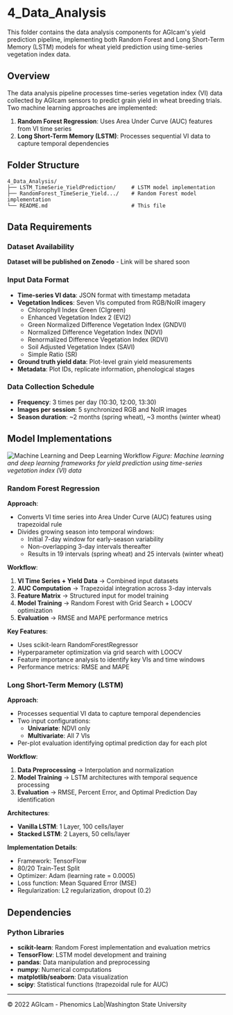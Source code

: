 # 4_Data_Analysis

This folder contains the data analysis components for AGIcam's yield prediction pipeline, implementing both Random Forest and Long Short-Term Memory (LSTM) models for wheat yield prediction using time-series vegetation index data.

## Overview

The data analysis pipeline processes time-series vegetation index (VI) data collected by AGIcam sensors to predict grain yield in wheat breeding trials. Two machine learning approaches are implemented:

1. **Random Forest Regression**: Uses Area Under Curve (AUC) features from VI time series
2. **Long Short-Term Memory (LSTM)**: Processes sequential VI data to capture temporal dependencies

## Folder Structure

```
4_Data_Analysis/
├── LSTM_TimeSerie_YieldPrediction/     # LSTM model implementation
├── RandomForest_TimeSerie_Yield.../    # Random Forest model implementation
└── README.md                           # This file
```

## Data Requirements

### Dataset Availability
**Dataset will be published on Zenodo** - Link will be shared soon

### Input Data Format
- **Time-series VI data**: JSON format with timestamp metadata
- **Vegetation Indices**: Seven VIs computed from RGB/NoIR imagery
  - Chlorophyll Index Green (CIgreen)
  - Enhanced Vegetation Index 2 (EVI2)
  - Green Normalized Difference Vegetation Index (GNDVI)
  - Normalized Difference Vegetation Index (NDVI)
  - Renormalized Difference Vegetation Index (RDVI)
  - Soil Adjusted Vegetation Index (SAVI)
  - Simple Ratio (SR)
- **Ground truth yield data**: Plot-level grain yield measurements
- **Metadata**: Plot IDs, replicate information, phenological stages

### Data Collection Schedule
- **Frequency**: 3 times per day (10:30, 12:00, 13:30)
- **Images per session**: 5 synchronized RGB and NoIR images
- **Season duration**: ~2 months (spring wheat), ~3 months (winter wheat)

## Model Implementations

![Machine Learning and Deep Learning Workflow](path/to/your/flowchart/image)
*Figure: Machine learning and deep learning frameworks for yield prediction using time-series vegetation index (VI) data*

### Random Forest Regression

**Approach**: 
- Converts VI time series into Area Under Curve (AUC) features using trapezoidal rule
- Divides growing season into temporal windows:
  - Initial 7-day window for early-season variability
  - Non-overlapping 3-day intervals thereafter
  - Results in 19 intervals (spring wheat) and 25 intervals (winter wheat)

**Workflow**:
1. **VI Time Series + Yield Data** → Combined input datasets
2. **AUC Computation** → Trapezoidal integration across 3-day intervals
3. **Feature Matrix** → Structured input for model training
4. **Model Training** → Random Forest with Grid Search + LOOCV optimization
5. **Evaluation** → RMSE and MAPE performance metrics

**Key Features**:
- Uses scikit-learn RandomForestRegressor
- Hyperparameter optimization via grid search with LOOCV
- Feature importance analysis to identify key VIs and time windows
- Performance metrics: RMSE and MAPE

### Long Short-Term Memory (LSTM)

**Approach**:
- Processes sequential VI data to capture temporal dependencies
- Two input configurations: 
  - **Univariate**: NDVI only
  - **Multivariate**: All 7 VIs
- Per-plot evaluation identifying optimal prediction day for each plot

**Workflow**:
1. **Data Preprocessing** → Interpolation and normalization
2. **Model Training** → LSTM architectures with temporal sequence processing
3. **Evaluation** → RMSE, Percent Error, and Optimal Prediction Day identification

**Architectures**:
- **Vanilla LSTM**: 1 Layer, 100 cells/layer
- **Stacked LSTM**: 2 Layers, 50 cells/layer

**Implementation Details**:
- Framework: TensorFlow
- 80/20 Train-Test Split
- Optimizer: Adam (learning rate = 0.0005)
- Loss function: Mean Squared Error (MSE)
- Regularization: L2 regularization, dropout (0.2)

## Dependencies

### Python Libraries
- **scikit-learn**: Random Forest implementation and evaluation metrics
- **TensorFlow**: LSTM model development and training
- **pandas**: Data manipulation and preprocessing
- **numpy**: Numerical computations
- **matplotlib/seaborn**: Data visualization
- **scipy**: Statistical functions (trapezoidal rule for AUC)

---
© 2022 AGIcam - Phenomics Lab|Washington State University